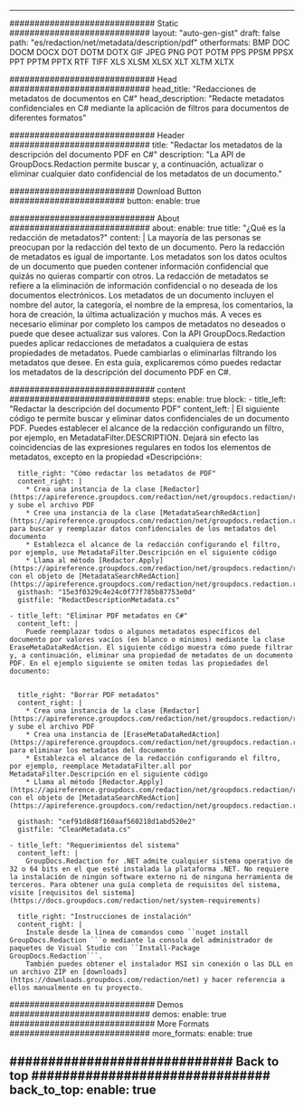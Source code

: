 
---
############################# Static ############################
layout: "auto-gen-gist" 
draft: false
path: "es/redaction/net/metadata/description/pdf"
otherformats: BMP DOC DOCM DOCX DOT DOTM DOTX GIF JPEG PNG POT POTM PPS PPSM PPSX PPT PPTM PPTX RTF TIFF XLS XLSM XLSX XLT XLTM XLTX  

############################# Head ############################
head_title: "Redacciones de metadatos de documentos en C#"
head_description: "Redacte metadatos confidenciales en C# mediante la aplicación de filtros para documentos de diferentes formatos"

############################# Header ############################
title: "Redactar los metadatos de la descripción del documento PDF en C#"
description: "La API de GroupDocs.Redaction permite buscar y, a continuación, actualizar o eliminar cualquier dato confidencial de los metadatos de un documento."

######################### Download Button #######################
button:
    enable: true

############################# About ############################
about:
    enable: true
    title: "¿Qué es la redacción de metadatos?"
    content: |
        La mayoría de las personas se preocupan por la redacción del texto de un documento. Pero la redacción de metadatos es igual de importante. Los metadatos son los datos ocultos de un documento que pueden contener información confidencial que quizás no quieras compartir con otros. La redacción de metadatos se refiere a la eliminación de información confidencial o no deseada de los documentos electrónicos. Los metadatos de un documento incluyen el nombre del autor, la categoría, el nombre de la empresa, los comentarios, la hora de creación, la última actualización y muchos más. A veces es necesario eliminar por completo los campos de metadatos no deseados o puede que desee actualizar sus valores. Con la API GroupDocs.Redaction puedes aplicar redacciones de metadatos a cualquiera de estas propiedades de metadatos. Puede cambiarlas o eliminarlas filtrando los metadatos que desee. En esta guía, explicaremos cómo puedes redactar los metadatos de la descripción del documento PDF en C#.

############################# content ############################
steps:
    enable: true
    block:
    - title_left: "Redactar la descripción del documento PDF"
      content_left: |
        El siguiente código te permite buscar y eliminar datos confidenciales de un documento PDF. Puedes establecer el alcance de la redacción configurando un filtro, por ejemplo, en MetadataFilter.DESCRIPTION. Dejará sin efecto las coincidencias de las expresiones regulares en todos los elementos de metadatos, excepto en la propiedad «Descripción»:
        

      title_right: "Cómo redactar los metadatos de PDF"
      content_right: |
        * Crea una instancia de la clase [Redactor](https://apireference.groupdocs.com/redaction/net/groupdocs.redaction/redactor) y sube el archivo PDF
        * Cree una instancia de la clase [MetadataSearchRedAction](https://apireference.groupdocs.com/redaction/net/groupdocs.redaction.redactions/metadatasearchredaction) para buscar y reemplazar datos confidenciales de los metadatos del documento
        * Establezca el alcance de la redacción configurando el filtro, por ejemplo, use MetadataFilter.Descripción en el siguiente código
        * Llama al método [Redactor.Apply](https://apireference.groupdocs.com/redaction/net/groupdocs.redaction/redactor/methods/apply/index) con el objeto de [MetadataSearchRedAction](https://apireference.groupdocs.com/redaction/net/groupdocs.redaction.redactions/metadatasearchredaction)        
      gisthash: "15e3f0329c4e24c0f77f785b87753e0d"
      gistfile: "RedactDescriptionMetadata.cs"

    - title_left: "Eliminar PDF metadatos en C#"
      content_left: |
        Puede reemplazar todos o algunos metadatos específicos del documento por valores vacíos (en blanco o mínimos) mediante la clase EraseMetaDataRedAction. El siguiente código muestra cómo puede filtrar y, a continuación, eliminar una propiedad de metadatos de un documento PDF. En el ejemplo siguiente se omiten todas las propiedades del documento:
        
        
      title_right: "Borrar PDF metadatos"
      content_right: |
        * Crea una instancia de la clase [Redactor](https://apireference.groupdocs.com/redaction/net/groupdocs.redaction/redactor) y sube el archivo PDF
        * Crea una instancia de [EraseMetaDataRedAction](https://apireference.groupdocs.com/redaction/net/groupdocs.redaction.redactions/erasemetadataredaction) para eliminar los metadatos del documento
        * Establezca el alcance de la redacción configurando el filtro, por ejemplo, reemplace MetadataFilter.all por MetadataFilter.Descripción en el siguiente código 
        * Llama al método [Redactor.Apply](https://apireference.groupdocs.com/redaction/net/groupdocs.redaction/redactor/methods/apply/index) con el objeto de [MetadataSearchRedAction](https://apireference.groupdocs.com/redaction/net/groupdocs.redaction.redactions/metadatasearchredaction)
        
      gisthash: "cef91d8d8f160aaf560218d1abd520e2"
      gistfile: "CleanMetadata.cs"

    - title_left: "Requerimientos del sistema"
      content_left: |
        GroupDocs.Redaction for .NET admite cualquier sistema operativo de 32 o 64 bits en el que esté instalada la plataforma .NET. No requiere la instalación de ningún software externo ni de ninguna herramienta de terceros. Para obtener una guía completa de requisitos del sistema, visite [requisitos del sistema](https://docs.groupdocs.com/redaction/net/system-requirements)
        
      title_right: "Instrucciones de instalación"
      content_right: |
        Instale desde la línea de comandos como ``nuget install GroupDocs.Redaction ```o mediante la consola del administrador de paquetes de Visual Studio con ``Install-Package GroupDocs.Redaction```. 
        También puedes obtener el instalador MSI sin conexión o las DLL en un archivo ZIP en [downloads](https://downloads.groupdocs.com/redaction/net) y hacer referencia a ellos manualmente en tu proyecto.

############################# Demos ############################
demos:
    enable: true
############################# More Formats ############################
more_formats:
    enable: true

############################# Back to top ###############################
back_to_top:
    enable: true
---